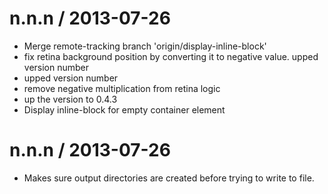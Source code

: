 
n.n.n / 2013-07-26 
==================

 * Merge remote-tracking branch 'origin/display-inline-block'
 * fix retina background position by converting it to negative value. upped version number
 * upped version number
 * remove negative multiplication from retina logic
 * up the version to 0.4.3
 * Display inline-block for empty container element

n.n.n / 2013-07-26 
==================

 * Makes sure output directories are created before trying to write to file.
